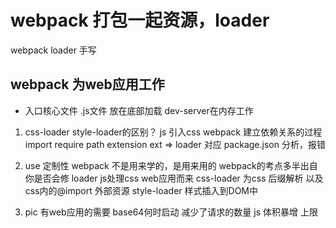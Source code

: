 # webpack 打包一起资源，loader

webpack loader 手写

## webpack 为web应用工作
- 入口核心文件 .js文件 放在底部加载
  dev-server在内存工作
1. css-loader style-loader的区别？
    js 引入css
    webpack 建立依赖关系的过程
    import require path extension
    ext => loader 对应
    package.json 分析，报错
    
2. use 定制性 webpack 不是用来学的，是用来用的
    webpack的考点多半出自你是否会修
    loader
    js处理css
    web应用而来
    css-loader 为css 后缀解析 以及css内的@import 外部资源
    style-loader 样式插入到DOM中
3. pic 有web应用的需要
    base64何时启动 减少了请求的数量
    js 体积暴增 上限